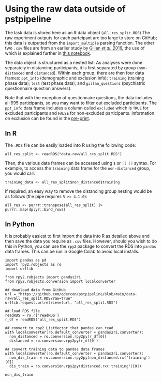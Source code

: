# Using the raw data outside of pstpipeline

The task data is stored here as an R data object (```all_res_split.RDS```) The raw experiment outputs for each partcipant are too large to store on GitHub; this data is outputted from the ```import_multiple``` parsing function. The other two ```.csv``` files are from an earlier study by [Gillan *et al.* 2016](https://elifesciences.org/articles/11305), the use of which is explained further in [this notebook](https://github.com/qdercon/pstpipeline/blob/main/notebooks/data_cleaning_factor_derivation.ipynb).

The data object is structured as a nested list.  As analyses were done separately in distancing participants, it is first separated by group (```non-distanced``` and ```distanced```). Within each group, there are then four data frames: ```ppt_info``` (demographic and exclusion info); ```training``` (training phase data); ```test``` (test phase data); and ```gillan_questions``` (psychiatric questionnaire question answers).

Note that with the exception of questionnaire questions, the data includes all 995 participants, so you may want to filter out excluded participants. The ```ppt_info``` data frame includes a column called ```excluded``` which is ```TRUE``` for excluded participants and ```FALSE``` for non-excluded participants. Information on exclusion can be found in the [pre-print](https://psyarxiv.com/jmnek).

## In R

The ```.RDS``` file can be easily loaded into R using the following code:

```
all_res_split <- readRDS("data-raw/all_res_split.RDS")
```
Then, the various data frames can be accessed using ```$``` or ```[[ ]]``` syntax. For example, to access the ```training``` data frame for the ```non-distanced``` group, you would call:

```
training_data <- all_res_split$non_distanced$training
```
If required, an easy way to remove the distancing group nesting would be as follows (the pipe requires ```R >= 4.1.0```):

```
all_res <- purrr::transpose(all_res_split) |> purrr::map(dplyr::bind_rows)
```

## In Python

It is probably easiest to first import the data into R as detailed above and then save the data you require as ```.csv``` files. However, should you wish to do this in Python, you can use the ```rpy2``` package to convert the RDS into ```pandas``` data frames. This can be run in Google Colab to avoid local installs.

```
import pandas as pd
import rpy2.robjects as ro
import urllib

from rpy2.robjects import pandas2ri
from rpy2.robjects.conversion import localconverter

## download data from GitHub
url = "https://github.com/qdercon/pstpipeline/blob/main/data-raw/all_res_split.RDS?raw=true"
urllib.request.urlretrieve(url, "all_res_split.RDS")

## load RDS file
readRDS = ro.r['readRDS']
r_df = readRDS('all_res_split.RDS')

## convert to rpy2 ListVector that pandas can read
with localconverter(ro.default_converter + pandas2ri.converter):
  non_distanced = ro.conversion.rpy2py(r_df[0])
  distanced = ro.conversion.rpy2py(r_df[0])

## convert training data to pandas data frames
with localconverter(ro.default_converter + pandas2ri.converter):
  non_dis_train = ro.conversion.rpy2py(non_distanced.rx('training')[0])
  dis_train = ro.conversion.rpy2py(distanced.rx('training')[0])

non_dis_train
```
